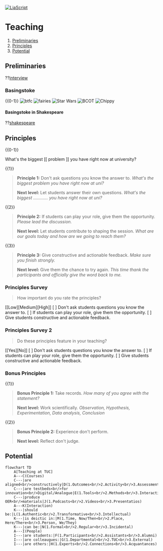<!--
author:   Mark Jacob
email:    markjjacob@hotmail.com
version:  0.1.0
language: en
narrator: US English Female

comment:  This simple description of your course.
          Multiline is also okay.

icon: https://www.tu-chemnitz.de/phil/english/iaa/priaa/priaaimages/Flyer%20TU%20Chemnitz_2.jpg

import: https://raw.githubusercontent.com/liaScript/mermaid_template/master/README.md

link:     https://cdn.jsdelivr.net/chartist.js/latest/chartist.min.css

script:   https://cdn.jsdelivr.net/chartist.js/latest/chartist.min.js

translation: Français translations/French.md
-->

[![LiaScript](https://raw.githubusercontent.com/LiaScript/LiaScript/master/badges/course.svg)](https://liascript.github.io/course/?https://github.com/chemnitz/blob/main/Teaching.md)

# Teaching

1. [Preliminaries](#preliminaries)
2. [Principles](#principles)
3. [Potential](#potential)

## Preliminaries

??[interview](https://www.etymonline.com/search?q=interview)

### Basingstoke

{{0-1}}
![btfc](http://1.bp.blogspot.com/_6WcUvuHLe6g/TMlJxTSD6fI/AAAAAAAABMA/xDLwK1B7-3M/s1600/IMG_6073_6_1_1.jpg "Basingstoke Town FC")
![fairies](https://supernaturaldesharnia.weebly.com/uploads/2/7/9/5/27950973/1428442790.png "A Midsummer Night's Dream")
![Star Wars](https://lumiere-a.akamaihd.net/v1/images/databank_captainantilles_01_169_75e05265.jpeg?region=0%2C0%2C1560%2C878 "Peter Geddis")
![BCOT](https://www.newburytoday.co.uk/_media/img/750x0/HV0661HFUHPTZL3QHME1.jpg "Basingstoke College of Technology")
![Chippy](https://lh3.googleusercontent.com/tTEG1i_fd2gu_ZFVnChGhPk33j3SH3cNJeSmXgLt1FcRPYHrGkDKPtUJIPQJZEbg4MW7ceYkv5kbScVc6o5K-TvPPwLbA36MPCVonxFfW-X1OspY5s6FUFeSA4r5X_9--A=w1280 "iA fish and chips establishment")

#### Basingstoke in Shakespeare

??[shakespeare](https://www.folger.edu/explore/shakespeares-works/henry-iv-part-2/read/2/1/?q=Basingstoke#line-2.1.177)

## Principles

{{0-1}}

What's the biggest [[ problem ]] you have right now at university?

{{1}}
> **Principle 1:**
> Don't ask questions you know the answer to.
> *What's the biggest problem you have right now at uni?*
>
> **Next level:** Let students answer their own questions.
> *What's the biggest ............ you have right now at uni?*

{{2}}
> **Principle 2:**
> If students can play your role, give them the opportunity.
> *Please lead the discussion.*
>
> **Next level:** Let students contribute to shaping the session.
> *What are our goals today and how are we going to reach them?*

{{3}}
> **Principle 3:**
> Give constructive and actionable feedback.
> *Make sure you finish strongly.*
>
> **Next level:** Give them the chance to try again.
> *This time thank the participants and officially give the word back to me.*

### Principles Survey

> How important do you rate the principles?

[[Low][Medium][High]]
[         ] Don't ask students questions you know the answer to.
[         ] If students can play your role, give them the opportunity.
[         ] Give students constructive and actionable feedback.

### Principles Survey 2

> Do these principles feature in your teaching?

[[Yes][No]]
[         ] Don't ask students questions you know the answer to.
[         ] If students can play your role, give them the opportunity.
[         ] Give students constructive and actionable feedback.

### Bonus Principles

{{1}}
> **Bonus Principle 1:**
> Take records.
> *How many of you agree with the statement?*
>
> **Next level:** Work scientifically.
> *Observation, Hypothesis, Experimentation, Data analysis, Conclusion*

{{2}}
> **Bonus Principle 2:**
> Experience don't perform.
>
> **Next level:** Reflect don't judge.

## Potential

```mermaid @mermaid
flowchart TD
    A[Teaching at TUC]
    A---C(Courses)
    C---|are aligned<br/>constructively|D(1.Outcomes<br/>2.Activity<br/>3.Assessment)
    C---|are testbeds<br/>for innovation<br/>Digital/Analogue|E(1.Tools<br/>2.Methods<br/>3.Interactions)
    C---|produce OER<br/>materials|J(1.Podcasts<br/>2.Videos<br/>3.Presentatios)
    A---K(Interaction) 
    K---|should be:|L(1.Authentic<br/>2.Transformative<br/>3.Intellectual)
    K---|is deictic in:|M(1.Time, Now/Then<br/>2.Place, Here/There<br/>3.Person, We/They)
    K---|can be:|N(1.Formal<br/>2.Regular<br/>3.Incidental)
    A---I(People)
    I---|are students:|F(1.Participants<br/>2.Assistants<br/>3.Alumni)
    I---|are colleaugues:|G(1.Departmental<br/>2.TUC<br/>3.External)
    I---|are others:|H(1.Experts<br/>2.Connections<br/>3.Acquantances)
```
